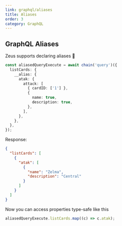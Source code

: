 ```yaml
---
link: graphql/aliases
title: Aliases
order: 3
category: GraphQL
---
```


## GraphQL Aliases

Zeus supports declaring aliases 🥸

```ts
const aliasedQueryExecute = await chain('query')({
  listCards: {
    __alias: {
      atak: {
        attack: [
          { cardID: ['1'] },
          {
            name: true,
            description: true,
          },
        ],
      },
    },
  },
});
```

Response:

```json
{
  "listCards": [
    {
      "atak": [
        {
          "name": "Zelma",
          "description": "Central"
        }
      ]
    }
  ]
}
```

Now you can access properties type-safe like this

```javascript
aliasedQueryExecute.listCards.map((c) => c.atak);
```
